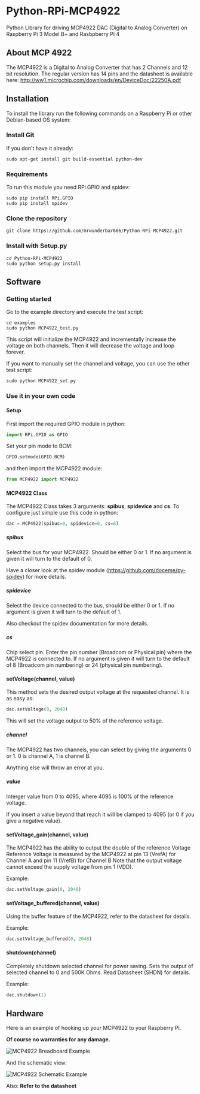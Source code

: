 # Python-RPi-MCP4922
Python Library for driving MCP4922 DAC (Digital to Analog Converter) on Raspberry Pi 3 Model B+ and Rasbpberry Pi 4

## About MCP 4922
The MCP4922 is a Digital to Analog Converter that has 2 Channels and 12 bit resolution.
The regular version has 14 pins and the datasheet is available here: http://ww1.microchip.com/downloads/en/DeviceDoc/22250A.pdf

## Installation

To install the library run the following commands on a Raspberry Pi or other Debian-based OS system:

### Install Git 
If you don't have it already:

```shell
sudo apt-get install git build-essential python-dev
```

### Requirements
To run this module you need RPi.GPIO and spidev:

```shell
sudo pip install RPi.GPIO
sudo pip install spidev
```

### Clone the repository

```shell
git clone https://github.com/mrwunderbar666/Python-RPi-MCP4922.git
```

### Install with Setup.py

```shell
cd Python-RPi-MCP4922
sudo python setup.py install
```

## Software
### Getting started

Go to the example directory and execute the test script:

```shell
cd examples
sudo python MCP4922_test.py
```

This script will initialize the MCP4922 and incrementally increase the voltage on both channels. Then it will decrease the voltage and loop forever.

If you want to manually set the channel and voltage, you can use the other test script:

```shell
sudo python MCP4922_set.py
```

### Use it in your own code

#### Setup
First import the required GPIO module in python:

```python    
import RPi.GPIO as GPIO
```

Set your pin mode to BCM:

```python
GPIO.setmode(GPIO.BCM)
``` 

and then import the MCP4922 module:

```python
from MCP4922 import MCP4922
```

#### MCP4922 Class
The MCP4922 Class takes 3 arguments: **spibus**, **spidevice** and **cs**.
To configure just simple use this code in python:

```python
dac = MCP4922(spibus=0, spidevice=0, cs=8)
```

##### spibus
Select the bus for your MCP4922. Should be either 0 or 1. 
If no argument is given it will turn to the default of 0.

Have a closer look at the spidev module (https://github.com/doceme/py-spidev) for more details.

##### spidevice
Select the device connected to the bus, should be either 0 or 1.
If no argument is given it will turn to the default of 1.

Also checkout the spidev documentation for more details.

##### cs
Chip select pin. Enter the pin number (Broadcom or Physical pin) where the MCP4922 is connected to.
If no argument is given it will turn to the default of 8 (Broadcom pin numbering) or 24 (physical pin numbering).


#### setVoltage(channel, value)
This method sets the desired output voltage at the requested channel. It is as easy as:

```python
dac.setVoltage(0, 2048)
```

This will set the voltage output to 50% of the reference voltage.

##### channel
The MCP4922 has two channels, you can select by giving the arguments 0 or 1.
0 is channel A, 1 is channel B.

Anything else will throw an error at you.

##### value
Interger value from 0 to 4095, where 4095 is 100% of the reference voltage.

If you insert a value beyond that reach it will be clamped to 4095 (or 0 if you give a negative value).

#### setVoltage_gain(channel, value)
The MCP4922 has the ability to output the double of the reference Voltage
Reference Voltage is measured by the MCP4922 at pin 13 (VrefA) for Channel A and pin 11 (VrefB) for Channel B
Note that the output voltage cannot exceed the supply voltage from pin 1 (VDD).

Example:

```python
dac.setVoltage_gain(0, 2048)
```

#### setVoltage_buffered(channel, value)
Using the buffer feature of the MCP4922, refer to the datasheet for details.

Example:

```python
dac.setVoltage_buffered(0, 2048)
```

#### shutdown(channel)
Completely shutdown selected channel for power saving. Sets the output of selected channel to 0 and 500K Ohms. Read Datasheet (SHDN) for details.

Example:

```python
dac.shutdown(1)
```

## Hardware

Here is an example of hooking up your MCP4922 to your Raspberry Pi.

**Of course no warranties for any damage.**

![MCP4922 Breadboard Example](https://github.com/mrwunderbar666/Python-RPi-MCP4922/raw/master/documentation/mcp4922sketch_bb.png)

And the schematic view:

![MCP4922 Schematic Example](https://github.com/mrwunderbar666/Python-RPi-MCP4922/raw/master/documentation/mcp4922sketch_schem.png)

Also: **Refer to the datasheet**


